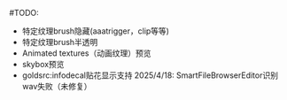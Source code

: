 #TODO:
- 特定纹理brush隐藏(aaatrigger，clip等等)
- 特定纹理brush半透明
- Animated textures（动画纹理）预览
- skybox预览
- goldsrc:infodecal贴花显示支持
2025/4/18:
SmartFileBrowserEditor识别wav失败（未修复）
